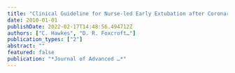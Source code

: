 ```yaml
---
title: "Clinical Guideline for Nurse‐led Early Extubation after Coronary Artery Bypass: An Evaluation"
date: 2010-01-01
publishDate: 2022-02-17T14:48:56.494712Z
authors: ["C. Hawkes", "D. R. Foxcroft…"]
publication_types: ["2"]
abstract: ""
featured: false
publication: "*Journal of Advanced …*"
---
```


